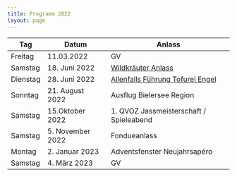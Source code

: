 ```yaml
---
title: Programm 2022
layout: page
---
```


Tag|Datum|Anlass
---|-----|------
Freitag | 11.03.2022 | GV
Samstag | 18. Juni 2022 | [Wildkräuter Anlass](/anmeldung-krauten)
Dienstag | 28. Juni 2022 | [Allenfalls Führung Tofurei Engel](/anmeldung-tofurei)
Sonntag | 21. August 2022 | Ausflug Bielersee Region
Samstag | 15.Oktober 2022 | 1. QVOZ Jassmeisterschaft / Spieleabend
Samstag | 5. November 2022 | Fondueanlass
Montag | 2. Januar 2023 | Adventsfenster Neujahrsapéro
Samstag | 4. März 2023 | GV